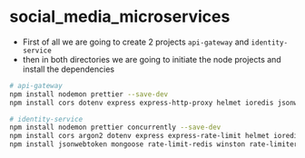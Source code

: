# social_media_microservices

* First of all we are going to create 2 projects `api-gateway` and `identity-service`
* then in both directories we are going to initiate the node projects and install the dependencies
```bash
# api-gateway
npm install nodemon prettier --save-dev
npm install cors dotenv express express-http-proxy helmet ioredis jsonwebtoken winston

# identity-service
npm install nodemon prettier concurrently --save-dev
npm install cors argon2 dotenv express express-rate-limit helmet ioredis joi 
npm install jsonwebtoken mongoose rate-limit-redis winston rate-limiter-flexible winston
```